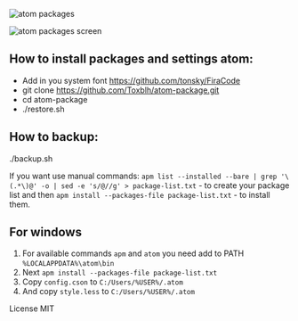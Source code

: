 ![atom packages](https://cloud.githubusercontent.com/assets/2198153/23770876/f4718ed4-0525-11e7-82df-c3b899c4adcd.png)

![atom packages screen](https://cloud.githubusercontent.com/assets/2198153/23771045/9205992e-0526-11e7-94ef-bda214b852d8.png)

## How to install packages and settings atom:
* Add in you system font https://github.com/tonsky/FiraCode
* git clone https://github.com/Toxblh/atom-package.git
* cd atom-package
* ./restore.sh

## How to backup:
./backup.sh

If you want use manual commands:
```apm list --installed --bare | grep '\(.*\)@' -o | sed -e 's/@//g' > package-list.txt``` - to create your package list and then
```apm install --packages-file package-list.txt``` - to install them.

## For windows
1. For available commands ```apm``` and ```atom``` you need add to PATH ```%LOCALAPPDATA%\atom\bin```
2. Next ```apm install --packages-file package-list.txt```
3. Copy ```config.cson``` to ```C:/Users/%USER%/.atom```
4. And copy ```style.less``` to ```C:/Users/%USER%/.atom```

License MIT
